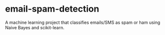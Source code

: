 # email-spam-detection
A machine learning project that classifies emails/SMS as spam or ham using Naive Bayes and scikit-learn.

